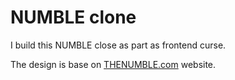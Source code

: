 # NUMBLE clone

I build this NUMBLE close as part as frontend curse.

The design is base on [THENUMBLE.com](https://www.thenumble.app) website.